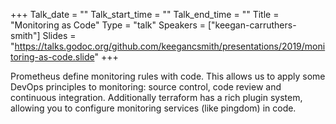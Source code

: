 +++
Talk_date = ""
Talk_start_time = ""
Talk_end_time = ""
Title = "Monitoring as Code"
Type = "talk"
Speakers = ["keegan-carruthers-smith"]
Slides = "https://talks.godoc.org/github.com/keegancsmith/presentations/2019/monitoring-as-code.slide"
+++

Prometheus define monitoring rules with code. This allows us to apply some DevOps principles to monitoring: source control, code review and continuous integration. Additionally terraform has a rich plugin system, allowing you to configure monitoring services (like pingdom) in code.
